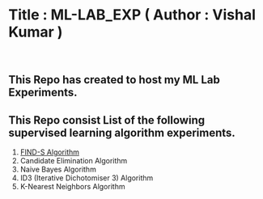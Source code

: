 # Title : ML-LAB_EXP ( Author : Vishal Kumar )
<br>

## This Repo has created to host my ML Lab Experiments.

## This Repo consist List of the following supervised learning algorithm experiments.
1. [FIND-S Algorithm ](blob/main/find-S-algorithm/find-s.md)
2. Candidate Elimination Algorithm
3. Naive Bayes Algorithm
4. ID3 (Iterative Dichotomiser 3) Algorithm
5. K-Nearest Neighbors Algorithm




